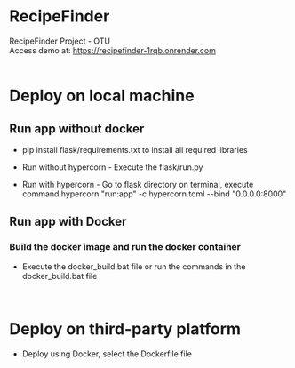 # RecipeFinder  
RecipeFinder Project - OTU  
Access demo at: https://recipefinder-1rqb.onrender.com  
<br />

# Deploy on local machine  

## Run app without docker  
- pip install flask/requirements.txt to install all required libraries
- Run without hypercorn - Execute the flask/run.py 

- Run with hypercorn - Go to flask directory on terminal, execute command hypercorn "run:app" -c hypercorn.toml --bind "0.0.0.0:8000"  

## Run app with Docker  

### Build the docker image and run the docker container  
- Execute the docker_build.bat file or run the commands in the docker_build.bat file  
<br />
    
# Deploy on third-party platform  
- Deploy using Docker, select the Dockerfile file
